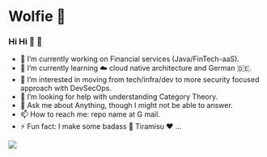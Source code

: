 # Wolfie 🐺
### Hi Hi 👋 🦕

- 🔭 I’m currently working on Financial services (Java/FinTech-aaS).
- 🌱 I’m currently learning ☁️ cloud native architecture and German 🇩🇪.
- 👯 I’m interested in moving from tech/infra/dev to more security focused approach with DevSecOps.
- 🤔 I’m looking for help with understanding Category Theory.
- 💬 Ask me about Anything, though I might not be able to answer.
- 📫 How to reach me: repo name  at G mail.
- ⚡ Fun fact: I make some badass :cake: Tiramisu :heart: ... 

![](https://komarev.com/ghpvc/?username=usmanakram232&color=blueviolet)
